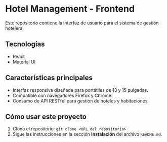 # Hotel Management - Frontend

Este repositorio contiene la interfaz de usuario para el sistema de gestión hotelera.

## Tecnologías

- React
- Material UI

## Características principales

- Interfaz responsiva diseñada para portátiles de 13 y 15 pulgadas.
- Compatible con navegadores Firefox y Chrome.
- Consumo de API RESTful para gestión de hoteles y habitaciones.

## Cómo usar este proyecto

1. Clona el repositorio:
   `git clone <URL del repositorio>`
2. Sigue las instrucciones en la sección **Instalación** del archivo `README.md`.
